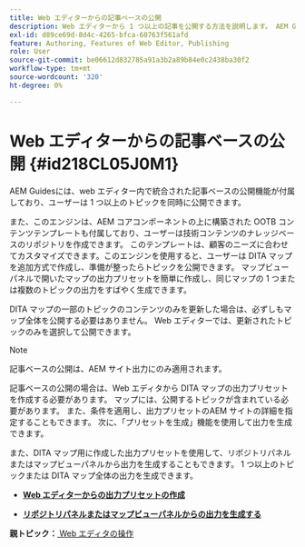 ```yaml
---
title: Web エディターからの記事ベースの公開
description: Web エディターから 1 つ以上の記事を公開する方法を説明します。 AEM Guidesの DITA マップ内の 1 つ以上のトピックの出力を生成します。
exl-id: d89ce69d-8d4c-4265-bfca-60763f561afd
feature: Authoring, Features of Web Editor, Publishing
role: User
source-git-commit: be06612d832785a91a3b2a89b84e0c2438ba30f2
workflow-type: tm+mt
source-wordcount: '320'
ht-degree: 0%

---
```


# Web エディターからの記事ベースの公開 {#id218CL05J0M1}

AEM Guidesには、web エディター内で統合された記事ベースの公開機能が付属しており、ユーザーは 1 つ以上のトピックを同時に公開できます。

また、このエンジンは、AEM コアコンポーネントの上に構築された OOTB コンテンツテンプレートも付属しており、ユーザーは技術コンテンツのナレッジベースのリポジトリを作成できます。 このテンプレートは、顧客のニーズに合わせてカスタマイズできます。このエンジンを使用すると、ユーザーは DITA マップを追加方式で作成し、準備が整ったらトピックを公開できます。 マップビューパネルで開いたマップの出力プリセットを簡単に作成し、同じマップの 1 つまたは複数のトピックの出力をすばやく生成できます。

DITA マップの一部のトピックのコンテンツのみを更新した場合は、必ずしもマップ全体を公開する必要はありません。 Web エディターでは、更新されたトピックのみを選択して公開できます。

>[!NOTE]
>
> 記事ベースの公開は、AEM サイト出力にのみ適用されます。

記事ベースの公開の場合は、Web エディタから DITA マップの出力プリセットを作成する必要があります。 マップには、公開するトピックが含まれている必要があります。 また、条件を適用し、出力プリセットのAEM サイトの詳細を指定することもできます。 次に、「プリセットを生成」機能を使用して出力を生成できます。

また、DITA マップ用に作成した出力プリセットを使用して、リポジトリパネルまたはマップビューパネルから出力を生成することもできます。 1 つ以上のトピックまたは DITA マップ全体の出力を生成できます。

- **[Web エディターからの出力プリセットの作成](web-editor-article-publishing-presets.md)**

- **[リポジトリパネルまたはマップビューパネルからの出力を生成する](web-editor-article-publishing-output.md)**


**親トピック：**[ Web エディタの操作 ](web-editor.md)
